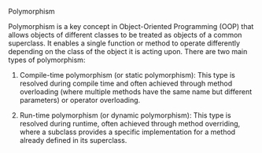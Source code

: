 Polymorphism

Polymorphism is a key concept in Object-Oriented Programming (OOP) that allows objects of different classes to be treated as objects of a common superclass. It enables a single function or method to operate differently depending on the class of the object it is acting upon. There are two main types of polymorphism:

1. Compile-time polymorphism (or static polymorphism): This type is resolved during compile time and often achieved through method overloading (where multiple methods have the same name but different parameters) or operator overloading.

2. Run-time polymorphism (or dynamic polymorphism): This type is resolved during runtime, often achieved through method overriding, where a subclass provides a specific implementation for a method already defined in its superclass.
